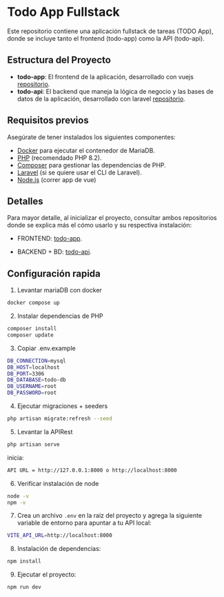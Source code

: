 # Todo App Fullstack

Este repositorio contiene una aplicación fullstack de tareas (TODO App), donde se incluye tanto el frontend (todo-app) como la API (todo-api).

## Estructura del Proyecto

- **todo-app**: El frontend de la aplicación, desarrollado con vuejs [repositorio](https://github.com/LiReyes/todo-app).
- **todo-api**: El backend que maneja la lógica de negocio y las bases de datos de la aplicación, desarrollado con laravel [repositorio](https://github.com/LiReyes/todo-api).


## Requisitos previos

Asegúrate de tener instalados los siguientes componentes:

- [Docker](https://www.docker.com/products/docker-desktop) para ejecutar el contenedor de MariaDB.
- [PHP](https://www.php.net/downloads.php) (recomendado PHP 8.2).
- [Composer](https://getcomposer.org/) para gestionar las dependencias de PHP.
- [Laravel](https://laravel.com/docs/9.x) (si se quiere usar el CLI de Laravel).
- [Node.js](https://nodejs.org/) (correr app de vue)

## Detalles

Para mayor detalle, al inicializar el proyecto, consultar ambos repositorios donde se explica más el cómo usarlo y su respectiva instalación:

- FRONTEND: [todo-app](https://github.com/LiReyes/todo-app).

- BACKEND + BD: [todo-api](https://github.com/LiReyes/todo-api).

## Configuración rapida

1. Levantar mariaDB con docker
```bash
docker compose up
```
2. Instalar dependencias de PHP
```bash
composer install
composer update
```
3. Copiar .env.example 
```bash
DB_CONNECTION=mysql
DB_HOST=localhost
DB_PORT=3306
DB_DATABASE=todo-db
DB_USERNAME=root
DB_PASSWORD=root
```

4. Ejecutar migraciones + seeders
```bash
php artisan migrate:refresh --seed
```

5. Levantar la APIRest
```bash
php artisan serve
```
inicia:
```bash
API URL = http://127.0.0.1:8000 o http://localhost:8000
```

6. Verificar instalación de node

```sh
node -v
npm -v
```

7. Crea un archivo `.env` en la raíz del proyecto y agrega la siguiente variable de entorno para apuntar a tu API local:

```sh
VITE_API_URL=http://localhost:8000
```


8. Instalación de dependencias:
```sh
npm install
```

9. Ejecutar el proyecto:

```sh
npm run dev
```